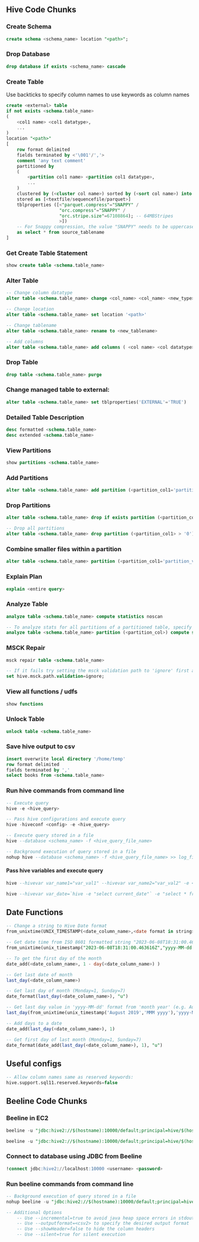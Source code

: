 ## Hive Code Chunks

### Create Schema
```sql
create schema <schema_name> location "<path>";
```

### Drop Database
```sql
drop database if exists <schema_name> cascade
```

### Create Table
Use backticks to specify column names to use keywords as column names
```sql
create <external> table
if not exists <schema.table_name>
(
    <col1 name> <col1 datatype>,
    ...
)
location "<path>"
[
    row format delimited 
    fields terminated by <'\001'/','>
    comment 'any text comment'
    partitioned by 
    (
        <partition col1 name> <partition col1 datatype>,
        ...
    ) 
    clustered by (<cluster col name>) sorted by (<sort col name>) into <x> buckets
    stored as [<textfile/sequencefile/parquet>]
    tblproperties ([<"parquet.compress"="SNAPPY" / 
                    "orc.compress"="SNAPPY" /
                    "orc.stripe.size"=67108864); -- 64MBStripes
                    >]) 
    -- For Snappy compression, the value "SNAPPY" needs to be uppercase in definition 
    as select * from source_tablename
]
```

### Get Create Table Statement
```sql
show create table <schema.table_name>
```

### Alter Table
```sql
-- Change column datatype
alter table <schema.table_name> change <col_name> <col_name> <new_type>

-- Change location
alter table <schema.table_name> set location '<path>'

-- Change tablename
alter table <schema.table_name> rename to <new_tablename>

-- Add columns
alter table <schema.table_name> add columns ( <col name> <col datatype> );
```

### Drop Table
```sql
drop table <schema.table_name> purge
```

### Change managed table to external:
```sql
alter table <schema.table_name> set tblproperties('EXTERNAL'='TRUE')
```

### Detailed Table Description
```sql
desc formatted <schema.table_name>
desc extended <schema.table_name>
```

### View Partitions
```sql
show partitions <schema.table_name>
```

### Add Partitions
```sql
alter table <schema.table_name> add partition (<partition_col1='partition_val1',partition_col2='partition_val2'>) location 'partition_path';
```

### Drop Partitions
```sql
alter table <schema.table_name> drop if exists partition (<partition_col1='partition_val1',partition_col2='partition_val2'>)

-- Drop all partitions
alter table <schema.table_name> drop partition (<partition_col1> > '0');
```

### Combine smaller files within a partition
```sql
alter table <schema.table_name> partition (<partition_col1='partition_val1',partition_col2='partition_val2'>) concatenate
```

### Explain Plan
```sql
explain <entire query>
```

### Analyze Table
```sql
analyze table <schema.table_name> compute statistics noscan

-- To analyze stats for all partitions of a partitioned table, specify the partition name without any specific values:
analyze table <schema.table_name> partition (<partition_col>) compute statistics noscan;

```

### MSCK Repair
```sql
msck repair table <schema.table_name>

-- If it fails try setting the msck validation path to 'ignore' first and then run the msck command
set hive.msck.path.validation=ignore;
```

### View all functions / udfs
```sql
show functions
```

### Unlock Table
```sql
unlock table <schema.table_name>
```

### Save hive output to csv
```sql
insert overwrite local directory '/home/temp' 
row format delimited 
fields terminated by ',' 
select books from <schema.table_name>
```

### Run hive commands from command line
```sql
-- Execute query 
hive -e <hive_query>

-- Pass hive configurations and execute query 
hive -hiveconf <config> -e <hive_query>

-- Execute query stored in a file
hive --database <schema_name> -f <hive_query_file_name>

-- Background execution of query stored in a file
nohup hive --database <schema_name> -f <hive_query_file_name> >> log_file_name 2>&1 &
```

#### Pass hive variables and execute query 
```sql
hive --hivevar var_name1="var_val1" --hivevar var_name2="var_val2" -e <hive_query>

hive --hivevar var_date=`hive -e "select current_date"` -e "select * from table where date=${var_date};"
```

## Date Functions
```sql
-- Change a string to Hive Date format 
from_unixtime(UNIX_TIMESTAMP(<date_column_name>,<date format in string>))

-- Get date time from ISO 8601 formatted string "2023-06-08T18:31:00.463616Z"
from_unixtime(unix_timestamp("2023-06-08T18:31:00.463616Z","yyyy-MM-dd'T'HH:mm:ss.SSSSSS'Z'"),'yyyy-MM-dd HH:mm:ss')

-- To get the first day of the month
date_add(<date_column_name>, 1 - day(<date_column_name>) )

-- Get last date of month
last_day(<date_column_name>)

-- Get last day of month (Monday=1, Sunday=7)
date_format(last_day(<date_column_name>), "u")

-- Get last day value in 'yyyy-MM-dd' format from 'month year' (e.g. August 2019) value:
last_day(from_unixtime(unix_timestamp('August 2019','MMM yyyy'),'yyyy-MM-dd'))

-- Add days to a date
date_add(last_day(<date_column_name>), 1)

-- Get first day of last month (Monday=1, Sunday=7)
date_format(date_add(last_day(<date_column_name>), 1), "u")
```

## Useful configs
```sql
-- Allow column names same as reserved keywords:
hive.support.sql11.reserved.keywords=false
```

## Beeline Code Chunks

### Beeline in EC2
```sql
beeline -u "jdbc:hive2://$(hostname):10000/default;principal=hive/$(hostname)@EC2.INTERNAL;saslQop=auth-conf"

beeline -u "jdbc:hive2://$(hostname):10000/default;principal=hive/$(hostname)@EC2.INTERNAL;AuthMech=1;KrbRealm=<REALM_NAME>;KrbHostFQDN=<host FQDN>;KrbServiceName=<hive>"
```

### Connect to database using JDBC from Beeline
```sql
!connect jdbc:hive2://localhost:10000 <username> <password>
```

### Run beeline commands from command line
```sql
-- Background execution of query stored in a file
nohup beeline -u "jdbc:hive2://$(hostname):10000/default;principal=hive/$(hostname)@EC2.INTERNAL" -f <hive_query_file_name> --hivevar var_name="var_val" >> log_file_name 2>&1 &

-- Additional Options
    -- Use --incremental=true to avoid java heap space errors in stdout
    -- Use --outputformat=<csv2> to specify the desired output format
    -- Use --showHeader=false to hide the column headers
    -- Use --silent=true for silent execution
```